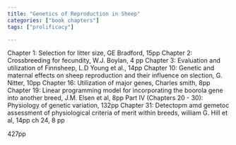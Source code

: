 ```yaml
---
title: "Genetics of Reproduction in Sheep"
categories: ["book chapters"]
tags: ["prolificacy"]

---
```


Chapter 1: Selection for litter size, GE Bradford, 15pp
Chapter 2: Crossbreeding for fecundity, W.J. Boylan, 4 pp
Chapter 3: Evaluation and utilization of Finnsheep, L.D Young et al., 14pp
Chapter 10: Genetic and maternal effects on sheep reproduction and their influence on slection, G. Nitter, 10pp
Chapter 16: Utilization of major genes, Charles smith, 8pp
Chapter 19: Linear programming model for incorporating the boorola gene into another breed, J.M. Elsen et al, 8pp
Part IV (Chapters 20 - 30): Physiology of genetic variation, 132pp
Chapter 31: Detectopm amd gemetoc assessment of physiological criteria of merit within breeds, william G. Hill et al, 14pp
ch 24, 8 pp

427pp